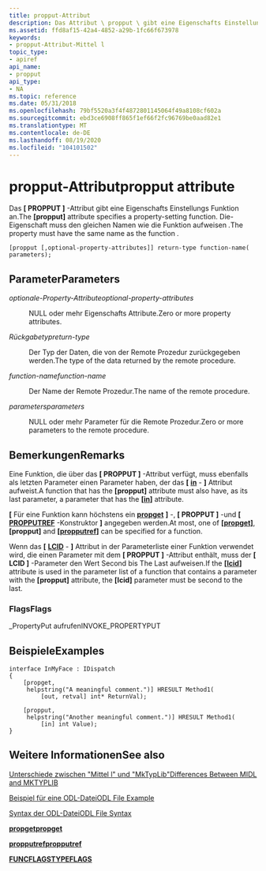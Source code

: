 ```yaml
---
title: propput-Attribut
description: Das Attribut \ propput \ gibt eine Eigenschafts Einstellungs Funktion an. Die-Eigenschaft muss den gleichen Namen wie die Funktion aufweisen.
ms.assetid: ffd8af15-42a4-4852-a29b-1fc66f673978
keywords:
- propput-Attribut-Mittel l
topic_type:
- apiref
api_name:
- propput
api_type:
- NA
ms.topic: reference
ms.date: 05/31/2018
ms.openlocfilehash: 79bf5520a3f4f4872801145064f49a8108cf602a
ms.sourcegitcommit: ebd3ce6908ff865f1ef66f2fc96769be0aad82e1
ms.translationtype: MT
ms.contentlocale: de-DE
ms.lasthandoff: 08/19/2020
ms.locfileid: "104101502"
---
```

# <a name="propput-attribute"></a><span data-ttu-id="3eb2a-105">propput-Attribut</span><span class="sxs-lookup"><span data-stu-id="3eb2a-105">propput attribute</span></span>

<span data-ttu-id="3eb2a-106">Das **\[ PROPPUT \]** -Attribut gibt eine Eigenschafts Einstellungs Funktion an.</span><span class="sxs-lookup"><span data-stu-id="3eb2a-106">The **\[propput\]** attribute specifies a property-setting function.</span></span> <span data-ttu-id="3eb2a-107">Die-Eigenschaft muss den gleichen Namen wie die Funktion aufweisen *.*</span><span class="sxs-lookup"><span data-stu-id="3eb2a-107">The property must have the same name as the function *.*</span></span>

``` syntax
[propput [,optional-property-attributes]] return-type function-name( parameters);
```

## <a name="parameters"></a><span data-ttu-id="3eb2a-108">Parameter</span><span class="sxs-lookup"><span data-stu-id="3eb2a-108">Parameters</span></span>

<dl> <dt>

<span data-ttu-id="3eb2a-109">*optionale-Property-Attribute*</span><span class="sxs-lookup"><span data-stu-id="3eb2a-109">*optional-property-attributes*</span></span> 
</dt> <dd>

<span data-ttu-id="3eb2a-110">NULL oder mehr Eigenschafts Attribute.</span><span class="sxs-lookup"><span data-stu-id="3eb2a-110">Zero or more property attributes.</span></span>

</dd> <dt>

<span data-ttu-id="3eb2a-111">*Rückgabetyp*</span><span class="sxs-lookup"><span data-stu-id="3eb2a-111">*return-type*</span></span> 
</dt> <dd>

<span data-ttu-id="3eb2a-112">Der Typ der Daten, die von der Remote Prozedur zurückgegeben werden.</span><span class="sxs-lookup"><span data-stu-id="3eb2a-112">The type of the data returned by the remote procedure.</span></span>

</dd> <dt>

<span data-ttu-id="3eb2a-113">*function-name*</span><span class="sxs-lookup"><span data-stu-id="3eb2a-113">*function-name*</span></span> 
</dt> <dd>

<span data-ttu-id="3eb2a-114">Der Name der Remote Prozedur.</span><span class="sxs-lookup"><span data-stu-id="3eb2a-114">The name of the remote procedure.</span></span>

</dd> <dt>

<span data-ttu-id="3eb2a-115">*parameters*</span><span class="sxs-lookup"><span data-stu-id="3eb2a-115">*parameters*</span></span> 
</dt> <dd>

<span data-ttu-id="3eb2a-116">NULL oder mehr Parameter für die Remote Prozedur.</span><span class="sxs-lookup"><span data-stu-id="3eb2a-116">Zero or more parameters to the remote procedure.</span></span>

</dd> </dl>

## <a name="remarks"></a><span data-ttu-id="3eb2a-117">Bemerkungen</span><span class="sxs-lookup"><span data-stu-id="3eb2a-117">Remarks</span></span>

<span data-ttu-id="3eb2a-118">Eine Funktion, die über das **\[ PROPPUT \]** -Attribut verfügt, muss ebenfalls als letzten Parameter einen Parameter haben, der das **\[** [**in**](in.md) - **\]** Attribut aufweist.</span><span class="sxs-lookup"><span data-stu-id="3eb2a-118">A function that has the **\[propput\]** attribute must also have, as its last parameter, a parameter that has the **\[**[**in**](in.md)**\]** attribute.</span></span>

<span data-ttu-id="3eb2a-119">**\[** Für eine Funktion kann höchstens ein [**propget**](propget.md) **\]** -, **\[ PROPPUT \]** -und **\[** [**PROPPUTREF**](propputref.md) -Konstruktor **\]** angegeben werden.</span><span class="sxs-lookup"><span data-stu-id="3eb2a-119">At most, one of **\[**[**propget**](propget.md)**\]**, **\[propput\]** and **\[**[**propputref**](propputref.md)**\]** can be specified for a function.</span></span>

<span data-ttu-id="3eb2a-120">Wenn das **\[** [**LCID**](lcid.md) - **\]** Attribut in der Parameterliste einer Funktion verwendet wird, die einen Parameter mit dem **\[ PROPPUT \]** -Attribut enthält, muss der **\[ LCID \]** -Parameter den Wert Second bis The Last aufweisen.</span><span class="sxs-lookup"><span data-stu-id="3eb2a-120">If the **\[**[**lcid**](lcid.md)**\]** attribute is used in the parameter list of a function that contains a parameter with the **\[propput\]** attribute, the **\[lcid\]** parameter must be second to the last.</span></span>

### <a name="flags"></a><span data-ttu-id="3eb2a-121">Flags</span><span class="sxs-lookup"><span data-stu-id="3eb2a-121">Flags</span></span>

<span data-ttu-id="3eb2a-122">\_PropertyPut aufrufen</span><span class="sxs-lookup"><span data-stu-id="3eb2a-122">INVOKE\_PROPERTYPUT</span></span>

## <a name="examples"></a><span data-ttu-id="3eb2a-123">Beispiele</span><span class="sxs-lookup"><span data-stu-id="3eb2a-123">Examples</span></span>

``` syntax
interface InMyFace : IDispatch                         
{
    [propget, 
     helpstring("A meaningful comment.")] HRESULT Method1(
         [out, retval] int* ReturnVal); 

    [propput, 
     helpstring("Another meaningful comment.")] HRESULT Method1(
         [in] int Value);
}
```

## <a name="see-also"></a><span data-ttu-id="3eb2a-124">Weitere Informationen</span><span class="sxs-lookup"><span data-stu-id="3eb2a-124">See also</span></span>

<dl> <dt>

[<span data-ttu-id="3eb2a-125">Unterschiede zwischen "Mittel l" und "MkTypLib"</span><span class="sxs-lookup"><span data-stu-id="3eb2a-125">Differences Between MIDL and MKTYPLIB</span></span>](differences-between-midl-and-mktyplib.md)
</dt> <dt>

[<span data-ttu-id="3eb2a-126">Beispiel für eine ODL-Datei</span><span class="sxs-lookup"><span data-stu-id="3eb2a-126">ODL File Example</span></span>](/previous-versions/windows/desktop/automat/odl-file-example)
</dt> <dt>

[<span data-ttu-id="3eb2a-127">Syntax der ODL-Datei</span><span class="sxs-lookup"><span data-stu-id="3eb2a-127">ODL File Syntax</span></span>](/previous-versions/windows/desktop/automat/odl-file-syntax)
</dt> <dt>

[<span data-ttu-id="3eb2a-128">**propget**</span><span class="sxs-lookup"><span data-stu-id="3eb2a-128">**propget**</span></span>](propget.md)
</dt> <dt>

[<span data-ttu-id="3eb2a-129">**propputref**</span><span class="sxs-lookup"><span data-stu-id="3eb2a-129">**propputref**</span></span>](propputref.md)
</dt> <dt>

[<span data-ttu-id="3eb2a-130">**FUNCFLAGS**</span><span class="sxs-lookup"><span data-stu-id="3eb2a-130">**TYPEFLAGS**</span></span>](/windows/win32/api/oaidl/ne-oaidl-typeflags)
</dt> </dl>

 

 